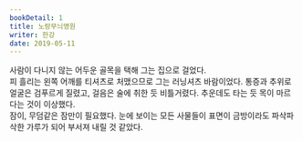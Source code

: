 ```yaml
---
bookDetail: 1
title: 노랑무늬영원
writer: 한강
date: 2019-05-11
---
```


사람이 다니지 않는 어두운 골목을 택해 그는 집으로 걸었다.  
피 흘리는 왼쪽 어깨를 티셔츠로 처맸으므로 그는 러닝셔츠 바람이었다. 통증과 추위로 얼굴은 검푸르게 질렸고, 걸음은 술에 취한 듯 비틀거렸다. 추운데도 타는 듯 목이 마르다는 것이 이상했다.  
잠이, 무덤같은 잠만이 필요했다. 눈에 보이는 모든 사물들이 표면이 금방이라도 파삭파삭한 가루가 되어 부서져 내릴 것 같았다.

